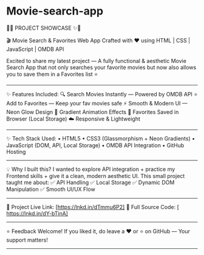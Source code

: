 # Movie-search-app

🚀✨ PROJECT SHOWCASE ✨🚀

🎬 Movie Search & Favorites Web App
Crafted with ❤️ using HTML | CSS | JavaScript | OMDB API


Excited to share my latest project — A fully functional & aesthetic Movie Search App that not only searches your favorite movies but now also allows you to save them in a Favorites list ⭐️


---

✨ Features Included: 🔍 Search Movies Instantly — Powered by OMDB API
⭐ Add to Favorites — Keep your fav movies safe
⚡ Smooth & Modern UI — Neon Glow Design
🎨 Gradient Animation Effects
💾 Favorites Saved in Browser (Local Storage)
☁️ Responsive & Lightweight


---

✨ Tech Stack Used: • HTML5
• CSS3 (Glassmorphism + Neon Gradients)
• JavaScript (DOM, API, Local Storage)
• OMDB API Integration
• GitHub Hosting


---

💡 Why I built this? I wanted to explore API integration + practice my Frontend skills + give it a clean, modern aesthetic UI.
This small project taught me about:
✅ API Handling
✅ Local Storage
✅ Dynamic DOM Manipulation
✅ Smooth UI/UX Flow


---

🔗 Project Live Link: [https://lnkd.in/dTmmu6P2]
📂 Full Source Code: [ https://lnkd.in/dY-bTinA]


---

⭐ Feedback Welcome!
If you liked it, do leave a ❤️ or ⭐ on GitHub — Your support matters!




---